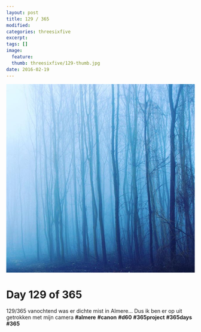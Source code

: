```yaml
---
layout: post
title: 129 / 365
modified:
categories: threesixfive
excerpt:
tags: []
image:
  feature: 
  thumb: threesixfive/129-thumb.jpg
date: 2016-02-19
---
```


![129](/images/threesixfive/129.jpg)

# Day 129 of 365

129/365 vanochtend was er dichte mist in Almere... Dus ik ben er op uit getrokken met mijn camera **\#almere** **\#canon** **\#d60** **\#365project** **\#365days** **\#365**
